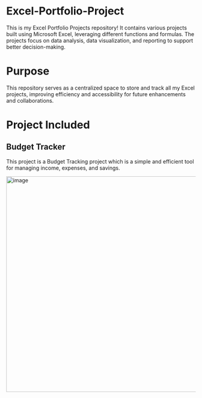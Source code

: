 # Excel-Portfolio-Project
This is my Excel Portfolio Projects repository! It contains various projects built using Microsoft Excel, leveraging different functions and formulas. The projects focus on data analysis, data visualization, and reporting to support better decision-making.

# Purpose
This repository serves as a centralized space to store and track all my Excel projects, improving efficiency and accessibility for future enhancements and collaborations.

# Project Included

## Budget Tracker
This project is a Budget Tracking project which is a simple and efficient tool for managing income, expenses, and savings.

<img width="987" height="574" alt="image" src="https://github.com/user-attachments/assets/07197d57-a08d-471e-bfd2-9af6273ee25e" />
